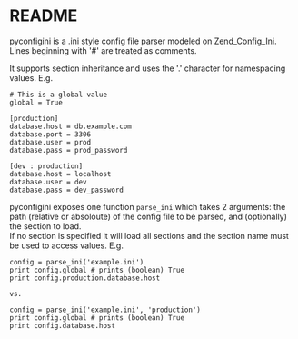 README
======
pyconfigini is a .ini style config file parser modeled on [Zend_Config_Ini](http://framework.zend.com/manual/en/zend.config.adapters.ini.html).  
Lines beginning with '#' are treated as comments.  

It supports section inheritance and uses the '.' character for namespacing values. E.g.
	
	# This is a global value
	global = True
	 
    [production]
    database.host = db.example.com
    database.port = 3306
    database.user = prod
    database.pass = prod_password

    [dev : production]
    database.host = localhost
    database.user = dev
    database.pass = dev_password

pyconfigini exposes one function `parse_ini` which takes 2 arguments: the path (relative or absoloute) of the config file to be parsed, and (optionally) the section to load.  
If no section is specified it will load all sections and the section name must be used to access values. E.g.

    config = parse_ini('example.ini')
    print config.global # prints (boolean) True
    print config.production.database.host

    vs.

    config = parse_ini('example.ini', 'production')
    print config.global # prints (boolean) True
    print config.database.host

